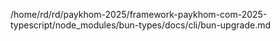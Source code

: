 /home/rd/rd/paykhom-2025/framework-paykhom-com-2025-typescript/node_modules/bun-types/docs/cli/bun-upgrade.md